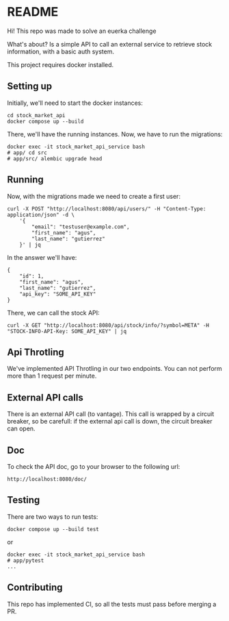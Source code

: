 # README

Hi! This repo was made to solve an euerka challenge

What's about? Is a simple API to call an external service to retrieve stock information, with a basic auth system.

This project requires docker installed.

## Setting up

Initially, we'll need to start the docker instances:

```
cd stock_market_api
docker compose up --build
```

There, we'll have the running instances. Now, we have to run the migrations:

```
docker exec -it stock_market_api_service bash
# app/ cd src
# app/src/ alembic upgrade head 
```

## Running

Now, with the migrations made we need to create a first user:

```
curl -X POST "http://localhost:8080/api/users/" -H "Content-Type: application/json" -d \
    '{
        "email": "testuser@example.com",
        "first_name": "agus",
        "last_name": "gutierrez"
    }' | jq
```

In the answer we'll have:

```
{
    "id": 1,
    "first_name": "agus",
    "last_name": "gutierrez",
    "api_key": "SOME_API_KEY"
}
```

There, we can call the stock API:

```
curl -X GET "http://localhost:8080/api/stock/info/?symbol=META" -H "STOCK-INFO-API-Key: SOME_API_KEY" | jq
```

## Api Throtling

We've implemented API Throtling in our two endpoints. You can not perform more than 1 request per minute.

## External API calls

There is an external API call (to vantage). This call is wrapped by a circuit breaker, so be carefull: if the external api call is down, the circuit breaker can open.

## Doc

To check the API doc, go to your browser to the following url:

```
http://localhost:8080/doc/
```

## Testing

There are two ways to run tests:

```
docker compose up --build test
```

or

```
docker exec -it stock_market_api_service bash
# app/pytest
...
```

## Contributing

This repo has implemented CI, so all the tests must pass before merging a PR.
